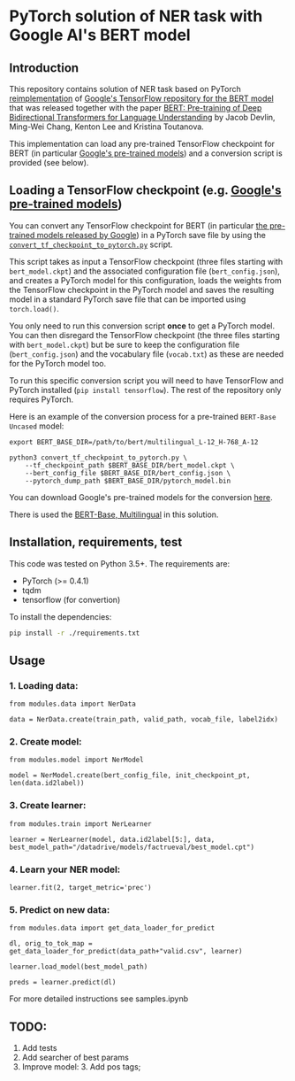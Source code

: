 # PyTorch solution of NER task with Google AI's BERT model
## Introduction

This repository contains solution of NER task based on PyTorch [reimplementation](https://github.com/huggingface/pytorch-pretrained-BERT) of [Google's TensorFlow repository for the BERT model](https://github.com/google-research/bert) that was released together with the paper [BERT: Pre-training of Deep Bidirectional Transformers for Language Understanding](https://arxiv.org/abs/1810.04805) by Jacob Devlin, Ming-Wei Chang, Kenton Lee and Kristina Toutanova.

This implementation can load any pre-trained TensorFlow checkpoint for BERT (in particular [Google's pre-trained models](https://github.com/google-research/bert)) and a conversion script is provided (see below).

## Loading a TensorFlow checkpoint (e.g. [Google's pre-trained models](https://github.com/google-research/bert#pre-trained-models))

You can convert any TensorFlow checkpoint for BERT (in particular [the pre-trained models released by Google](https://github.com/google-research/bert#pre-trained-models)) in a PyTorch save file by using the [`convert_tf_checkpoint_to_pytorch.py`](convert_tf_checkpoint_to_pytorch.py) script.

This script takes as input a TensorFlow checkpoint (three files starting with `bert_model.ckpt`) and the associated configuration file (`bert_config.json`), and creates a PyTorch model for this configuration, loads the weights from the TensorFlow checkpoint in the PyTorch model and saves the resulting model in a standard PyTorch save file that can be imported using `torch.load()`.

You only need to run this conversion script **once** to get a PyTorch model. You can then disregard the TensorFlow checkpoint (the three files starting with `bert_model.ckpt`) but be sure to keep the configuration file (`bert_config.json`) and the vocabulary file (`vocab.txt`) as these are needed for the PyTorch model too.

To run this specific conversion script you will need to have TensorFlow and PyTorch installed (`pip install tensorflow`). The rest of the repository only requires PyTorch.

Here is an example of the conversion process for a pre-trained `BERT-Base Uncased` model:

```shell
export BERT_BASE_DIR=/path/to/bert/multilingual_L-12_H-768_A-12

python3 convert_tf_checkpoint_to_pytorch.py \
    --tf_checkpoint_path $BERT_BASE_DIR/bert_model.ckpt \
    --bert_config_file $BERT_BASE_DIR/bert_config.json \
    --pytorch_dump_path $BERT_BASE_DIR/pytorch_model.bin
```

You can download Google's pre-trained models for the conversion [here](https://github.com/google-research/bert#pre-trained-models).

There is used the [BERT-Base, Multilingual](https://storage.googleapis.com/bert_models/2018_11_03/multilingual_L-12_H-768_A-12.zip) in this solution.

## Installation, requirements, test

This code was tested on Python 3.5+. The requirements are:

- PyTorch (>= 0.4.1)
- tqdm
- tensorflow (for convertion)

To install the dependencies:

````bash
pip install -r ./requirements.txt
````

## Usage

### 1. Loading data:

```from modules.data import NerData```

```data = NerData.create(train_path, valid_path, vocab_file, label2idx)```

### 2. Create model:

```from modules.model import NerModel```

```model = NerModel.create(bert_config_file, init_checkpoint_pt, len(data.id2label))```

### 3. Create learner:

```from modules.train import NerLearner```

```learner = NerLearner(model, data.id2label[5:], data, best_model_path="/datadrive/models/factrueval/best_model.cpt")```

### 4. Learn your NER model:

```learner.fit(2, target_metric='prec')```

### 5. Predict on new data:

```from modules.data import get_data_loader_for_predict```

```dl, orig_to_tok_map = get_data_loader_for_predict(data_path+"valid.csv", learner)```

```learner.load_model(best_model_path)```

```preds = learner.predict(dl)```

For more detailed instructions see samples.ipynb

## TODO:
1. Add tests
2. Add searcher of best params
3. Improve model:
    3. Add pos tags;